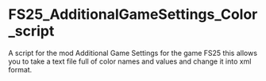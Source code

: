 # FS25_AdditionalGameSettings_Color_script
A script for the mod Additional Game Settings for the game FS25 this allows you to take a text file full of color names and values and change it into xml format.  

